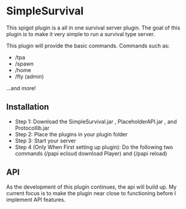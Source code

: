 # SimpleSurvival
This spigot plugin is a all in one survival server plugin. The goal of this plugin is to make it very simple to run a survival type server. 

This plugin will provide the basic commands. Commands such as:

* /tpa
* /spawn
* /home
* /fly (admin)

...and more!


## Installation 
* Step 1: Download the SimpleSurvival.jar , PlaceholderAPI.jar , and Protocollib.jar
* Step 2: Place the plugins in your plugin folder
* Step 3: Start your server
* Step 4 (Only When First setting up plugin): Do the following two commands (/papi ecloud download Player) and (/papi reload)

## API
As the development of this plugin continues, the api will build up. My current focus is to make the plugin near close to functioning before I implement API features. 
